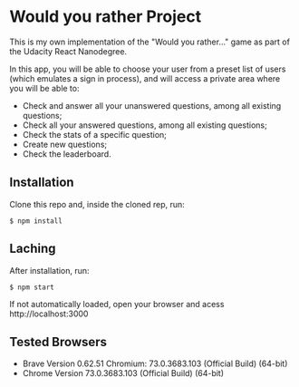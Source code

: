 # Would you rather Project

This is my own implementation of the "Would you rather..." game as part of the Udacity React Nanodegree.

In this app, you will be able to choose your user from a preset list of users (which emulates a sign in process), and will access a private area where you will be able to:

- Check and answer all your unanswered questions, among all existing questions;
- Check all your answered questions, among all existing questions;
- Check the stats of a specific question;
- Create new questions;
- Check the leaderboard.

## Installation

Clone this repo and, inside the cloned rep, run:

    $ npm install

## Laching

After installation, run:

    $ npm start

If not automatically loaded, open your browser and acess http://localhost:3000

## Tested Browsers

- Brave Version 0.62.51 Chromium: 73.0.3683.103 (Official Build) (64-bit)
- Chrome Version 73.0.3683.103 (Official Build) (64-bit)